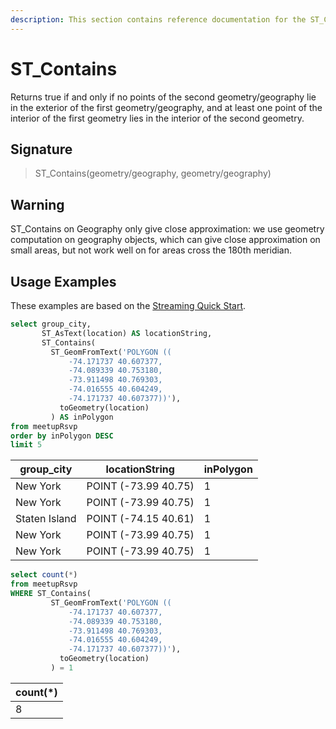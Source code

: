 ```yaml
---
description: This section contains reference documentation for the ST_Contains function.
---
```


# ST_Contains

Returns true if and only if no points of the second geometry/geography lie in the exterior of the first geometry/geography, and at least one point of the interior of the first geometry lies in the interior of the second geometry.

## Signature

> ST_Contains(geometry/geography, geometry/geography)

## Warning
ST_Contains on Geography only give close approximation: we use geometry computation on geography objects, which can give close approximation on small areas, but not work well on for areas cross the 180th meridian.

## Usage Examples

These examples are based on the [Streaming Quick Start](../../basics/getting-started/quick-start.md#streaming).

```sql
select group_city, 
       ST_AsText(location) AS locationString,  
       ST_Contains(
         ST_GeomFromText('POLYGON ((
             -74.171737 40.607377, 
             -74.089339 40.753180, 
             -73.911498 40.769303, 
             -74.016555 40.604249,  
             -74.171737 40.607377))'),
	       toGeometry(location)
	     ) AS inPolygon
from meetupRsvp 
order by inPolygon DESC
limit 5
```

| group_city | locationString | inPolygon |
| ------------- | ------------- | ------------- |
|New York	|POINT (-73.99 40.75)|	1|
|New York	|POINT (-73.99 40.75)|	1|
|Staten Island	|POINT (-74.15 40.61)|	1|
|New York	|POINT (-73.99 40.75)|	1|
|New York	|POINT (-73.99 40.75)|	1|


```sql
select count(*)
from meetupRsvp
WHERE ST_Contains(
         ST_GeomFromText('POLYGON ((
             -74.171737 40.607377, 
             -74.089339 40.753180, 
             -73.911498 40.769303, 
             -74.016555 40.604249,  
             -74.171737 40.607377))'),
	       toGeometry(location)
	     ) = 1
```

| count(*) |
| -------------  |
| 8 |
